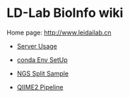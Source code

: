 # LD-Lab BioInfo wiki   
Home page: http://www.leidailab.cn

* [Server Usage](https://github.com/Junyu25/LD-lab/blob/master/Server-Usage.ipynb)

* [conda Env SetUp](https://github.com/Junyu25/LD-lab/blob/master/conda-env.ipynb)

* [NGS Split Sample](https://github.com/Junyu25/LD-lab/blob/master/Demultiplex.ipynb)

* [QIIME2 Pipeline](https://github.com/Junyu25/LD-lab/blob/master/QIIME2-Pipeline.ipynb)
